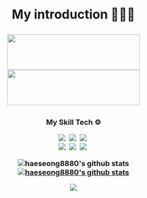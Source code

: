 <h1 align='center'>My introduction 🙋🏻‍♂️</p>
<p align='center'>

<a href="[https://gifted-dragon-f28.notion.site/5fbcc043d24b40ad9d49b2c38dcd879c](https://github.com/haeseong8880)" target="_blank"><img src="https://img.shields.io/badge/GitHub-323232?style=flat-square&logo=GitHub&logoColor=white" width = 300px height = 80px/></a>
<a href="https://gifted-dragon-f28.notion.site/5fbcc043d24b40ad9d49b2c38dcd879c" target="_blank"><img src="https://img.shields.io/badge/Notion-FF9E0F?style=flat-square&logo=Notion&logoColor=white" width = 300px height = 80px/></a>

<h3 align='center'>My Skill Tech ⚙️</p>
<p align="center">
  <img src="https://img.shields.io/badge/Python-3766AB?style=flat-square&logo=Python&logoColor=white"/></a>&nbsp 
  <img src="https://img.shields.io/badge/Java-009000?style=flat-square&logo=Java&logoColor=white"/></a>&nbsp 
  <img src="https://img.shields.io/badge/Javascript-E6B91E?style=flat-square&logo=javascript&logoColor=white"/></a>&nbsp 
  <br>
  <img src="https://img.shields.io/badge/Dart-0055FF?style=flat-square&logo=Dart&logoColor=white"/></a>&nbsp 
  <img src="https://img.shields.io/badge/Swift-FF7F00?style=flat-square&logo=Swift&logoColor=white"/></a>&nbsp 
  <img src="https://img.shields.io/badge/Mysql-50BCDF?style=flat-square&logo=MySql&logoColor=white"/></a>&nbsp 
</p>

![haeseong8880's github stats](https://github-readme-stats.vercel.app/api?username=haeseong8880&show_icons=true)
[![haeseong8880's github stats](https://github-readme-stats.vercel.app/api/top-langs/?username=haeseong8880&show_icons=true&hide_border=true&title_color=004386&icon_color=004386&layout=compact)](https://github.com/haeseong8880)

<a href="https://hits.seeyoufarm.com"><img src="https://hits.seeyoufarm.com/api/count/incr/badge.svg?url=https%3A%2F%2Fgithub.com%2Fhaeseong8880%2Fhit-counter&count_bg=%2379C83D&title_bg=%23555555&icon=&icon_color=%23E7E7E7&title=hits&edge_flat=false"/></a>
<br> 
